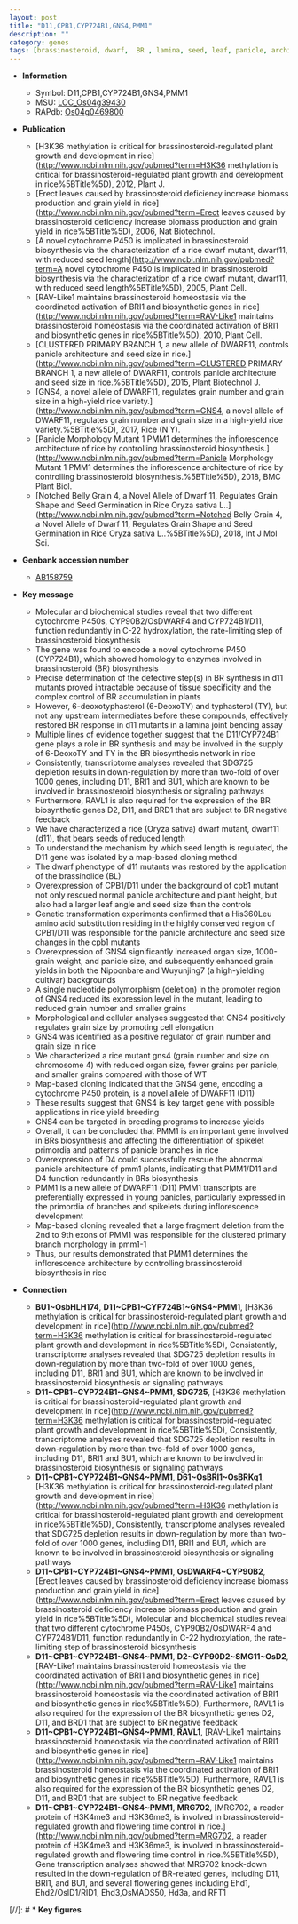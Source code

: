 ```yaml
---
layout: post
title: "D11,CPB1,CYP724B1,GNS4,PMM1"
description: ""
category: genes
tags: [brassinosteroid, dwarf,  BR , lamina, seed, leaf, panicle, architecture, seed size, panicle architecture, grain, grains per panicle, grain number, map-based cloning, grain yield, yield, grain size, cell elongation, breeding, grain weight, organ size, panicle size, spikelet, development, inflorescence, inflorescence architecture, Brassinosteroid]
---
```


* **Information**  
    + Symbol: D11,CPB1,CYP724B1,GNS4,PMM1  
    + MSU: [LOC_Os04g39430](http://rice.uga.edu/cgi-bin/ORF_infopage.cgi?orf=LOC_Os04g39430)  
    + RAPdb: [Os04g0469800](http://rapdb.dna.affrc.go.jp/viewer/gbrowse_details/irgsp1?name=Os04g0469800)  

* **Publication**  
    + [H3K36 methylation is critical for brassinosteroid-regulated plant growth and development in rice](http://www.ncbi.nlm.nih.gov/pubmed?term=H3K36 methylation is critical for brassinosteroid-regulated plant growth and development in rice%5BTitle%5D), 2012, Plant J.
    + [Erect leaves caused by brassinosteroid deficiency increase biomass production and grain yield in rice](http://www.ncbi.nlm.nih.gov/pubmed?term=Erect leaves caused by brassinosteroid deficiency increase biomass production and grain yield in rice%5BTitle%5D), 2006, Nat Biotechnol.
    + [A novel cytochrome P450 is implicated in brassinosteroid biosynthesis via the characterization of a rice dwarf mutant, dwarf11, with reduced seed length](http://www.ncbi.nlm.nih.gov/pubmed?term=A novel cytochrome P450 is implicated in brassinosteroid biosynthesis via the characterization of a rice dwarf mutant, dwarf11, with reduced seed length%5BTitle%5D), 2005, Plant Cell.
    + [RAV-Like1 maintains brassinosteroid homeostasis via the coordinated activation of BRI1 and biosynthetic genes in rice](http://www.ncbi.nlm.nih.gov/pubmed?term=RAV-Like1 maintains brassinosteroid homeostasis via the coordinated activation of BRI1 and biosynthetic genes in rice%5BTitle%5D), 2010, Plant Cell.
    + [CLUSTERED PRIMARY BRANCH 1, a new allele of DWARF11, controls panicle architecture and seed size in rice.](http://www.ncbi.nlm.nih.gov/pubmed?term=CLUSTERED PRIMARY BRANCH 1, a new allele of DWARF11, controls panicle architecture and seed size in rice.%5BTitle%5D), 2015, Plant Biotechnol J.
    + [GNS4, a novel allele of DWARF11, regulates grain number and grain size in a high-yield rice variety.](http://www.ncbi.nlm.nih.gov/pubmed?term=GNS4, a novel allele of DWARF11, regulates grain number and grain size in a high-yield rice variety.%5BTitle%5D), 2017, Rice (N Y).
    + [Panicle Morphology Mutant 1 PMM1 determines the inflorescence architecture of rice by controlling brassinosteroid biosynthesis.](http://www.ncbi.nlm.nih.gov/pubmed?term=Panicle Morphology Mutant 1 PMM1 determines the inflorescence architecture of rice by controlling brassinosteroid biosynthesis.%5BTitle%5D), 2018, BMC Plant Biol.
    + [Notched Belly Grain 4, a Novel Allele of Dwarf 11, Regulates Grain Shape and Seed Germination in Rice Oryza sativa L..](http://www.ncbi.nlm.nih.gov/pubmed?term=Notched Belly Grain 4, a Novel Allele of Dwarf 11, Regulates Grain Shape and Seed Germination in Rice Oryza sativa L..%5BTitle%5D), 2018, Int J Mol Sci.

* **Genbank accession number**  
    + [AB158759](http://www.ncbi.nlm.nih.gov/nuccore/AB158759)

* **Key message**  
    + Molecular and biochemical studies reveal that two different cytochrome P450s, CYP90B2/OsDWARF4 and CYP724B1/D11, function redundantly in C-22 hydroxylation, the rate-limiting step of brassinosteroid biosynthesis
    + The gene was found to encode a novel cytochrome P450 (CYP724B1), which showed homology to enzymes involved in brassinosteroid (BR) biosynthesis
    + Precise determination of the defective step(s) in BR synthesis in d11 mutants proved intractable because of tissue specificity and the complex control of BR accumulation in plants
    + However, 6-deoxotyphasterol (6-DeoxoTY) and typhasterol (TY), but not any upstream intermediates before these compounds, effectively restored BR response in d11 mutants in a lamina joint bending assay
    + Multiple lines of evidence together suggest that the D11/CYP724B1 gene plays a role in BR synthesis and may be involved in the supply of 6-DeoxoTY and TY in the BR biosynthesis network in rice
    + Consistently, transcriptome analyses revealed that SDG725 depletion results in down-regulation by more than two-fold of over 1000 genes, including D11, BRI1 and BU1, which are known to be involved in brassinosteroid biosynthesis or signaling pathways
    + Furthermore, RAVL1 is also required for the expression of the BR biosynthetic genes D2, D11, and BRD1 that are subject to BR negative feedback
    + We have characterized a rice (Oryza sativa) dwarf mutant, dwarf11 (d11), that bears seeds of reduced length
    + To understand the mechanism by which seed length is regulated, the D11 gene was isolated by a map-based cloning method
    + The dwarf phenotype of d11 mutants was restored by the application of the brassinolide (BL)
    + Overexpression of CPB1/D11 under the background of cpb1 mutant not only rescued normal panicle architecture and plant height, but also had a larger leaf angle and seed size than the controls
    + Genetic transformation experiments confirmed that a His360Leu amino acid substitution residing in the highly conserved region of CPB1/D11 was responsible for the panicle architecture and seed size changes in the cpb1 mutants
    + Overexpression of GNS4 significantly increased organ size, 1000-grain weight, and panicle size, and subsequently enhanced grain yields in both the Nipponbare and Wuyunjing7 (a high-yielding cultivar) backgrounds
    + A single nucleotide polymorphism (deletion) in the promoter region of GNS4 reduced its expression level in the mutant, leading to reduced grain number and smaller grains
    + Morphological and cellular analyses suggested that GNS4 positively regulates grain size by promoting cell elongation
    + GNS4 was identified as a positive regulator of grain number and grain size in rice
    + We characterized a rice mutant gns4 (grain number and size on chromosome 4) with reduced organ size, fewer grains per panicle, and smaller grains compared with those of WT
    + Map-based cloning indicated that the GNS4 gene, encoding a cytochrome P450 protein, is a novel allele of DWARF11 (D11)
    + These results suggest that GNS4 is key target gene with possible applications in rice yield breeding
    + GNS4 can be targeted in breeding programs to increase yields
    + Overall, it can be concluded that PMM1 is an important gene involved in BRs biosynthesis and affecting the differentiation of spikelet primordia and patterns of panicle branches in rice
    + Overexpression of D4 could successfully rescue the abnormal panicle architecture of pmm1 plants, indicating that PMM1/D11 and D4 function redundantly in BRs biosynthesis
    + PMM1 is a new allele of DWARF11 (D11) PMM1 transcripts are preferentially expressed in young panicles, particularly expressed in the primordia of branches and spikelets during inflorescence development
    + Map-based cloning revealed that a large fragment deletion from the 2nd to 9th exons of PMM1 was responsible for the clustered primary branch morphology in pmm1-1
    + Thus, our results demonstrated that PMM1 determines the inflorescence architecture by controlling brassinosteroid biosynthesis in rice

* **Connection**  
    + __BU1~OsbHLH174__, __D11~CPB1~CYP724B1~GNS4~PMM1__, [H3K36 methylation is critical for brassinosteroid-regulated plant growth and development in rice](http://www.ncbi.nlm.nih.gov/pubmed?term=H3K36 methylation is critical for brassinosteroid-regulated plant growth and development in rice%5BTitle%5D), Consistently, transcriptome analyses revealed that SDG725 depletion results in down-regulation by more than two-fold of over 1000 genes, including D11, BRI1 and BU1, which are known to be involved in brassinosteroid biosynthesis or signaling pathways
    + __D11~CPB1~CYP724B1~GNS4~PMM1__, __SDG725__, [H3K36 methylation is critical for brassinosteroid-regulated plant growth and development in rice](http://www.ncbi.nlm.nih.gov/pubmed?term=H3K36 methylation is critical for brassinosteroid-regulated plant growth and development in rice%5BTitle%5D), Consistently, transcriptome analyses revealed that SDG725 depletion results in down-regulation by more than two-fold of over 1000 genes, including D11, BRI1 and BU1, which are known to be involved in brassinosteroid biosynthesis or signaling pathways
    + __D11~CPB1~CYP724B1~GNS4~PMM1__, __D61~OsBRI1~OsBRKq1__, [H3K36 methylation is critical for brassinosteroid-regulated plant growth and development in rice](http://www.ncbi.nlm.nih.gov/pubmed?term=H3K36 methylation is critical for brassinosteroid-regulated plant growth and development in rice%5BTitle%5D), Consistently, transcriptome analyses revealed that SDG725 depletion results in down-regulation by more than two-fold of over 1000 genes, including D11, BRI1 and BU1, which are known to be involved in brassinosteroid biosynthesis or signaling pathways
    + __D11~CPB1~CYP724B1~GNS4~PMM1__, __OsDWARF4~CYP90B2__, [Erect leaves caused by brassinosteroid deficiency increase biomass production and grain yield in rice](http://www.ncbi.nlm.nih.gov/pubmed?term=Erect leaves caused by brassinosteroid deficiency increase biomass production and grain yield in rice%5BTitle%5D), Molecular and biochemical studies reveal that two different cytochrome P450s, CYP90B2/OsDWARF4 and CYP724B1/D11, function redundantly in C-22 hydroxylation, the rate-limiting step of brassinosteroid biosynthesis
    + __D11~CPB1~CYP724B1~GNS4~PMM1__, __D2~CYP90D2~SMG11~OsD2__, [RAV-Like1 maintains brassinosteroid homeostasis via the coordinated activation of BRI1 and biosynthetic genes in rice](http://www.ncbi.nlm.nih.gov/pubmed?term=RAV-Like1 maintains brassinosteroid homeostasis via the coordinated activation of BRI1 and biosynthetic genes in rice%5BTitle%5D), Furthermore, RAVL1 is also required for the expression of the BR biosynthetic genes D2, D11, and BRD1 that are subject to BR negative feedback
    + __D11~CPB1~CYP724B1~GNS4~PMM1__, __RAVL1__, [RAV-Like1 maintains brassinosteroid homeostasis via the coordinated activation of BRI1 and biosynthetic genes in rice](http://www.ncbi.nlm.nih.gov/pubmed?term=RAV-Like1 maintains brassinosteroid homeostasis via the coordinated activation of BRI1 and biosynthetic genes in rice%5BTitle%5D), Furthermore, RAVL1 is also required for the expression of the BR biosynthetic genes D2, D11, and BRD1 that are subject to BR negative feedback
    + __D11~CPB1~CYP724B1~GNS4~PMM1__, __MRG702__, [MRG702, a reader protein of H3K4me3 and H3K36me3, is involved in brassinosteroid-regulated growth and flowering time control in rice.](http://www.ncbi.nlm.nih.gov/pubmed?term=MRG702, a reader protein of H3K4me3 and H3K36me3, is involved in brassinosteroid-regulated growth and flowering time control in rice.%5BTitle%5D), Gene transcription analyses showed that MRG702 knock-down resulted in the down-regulation of BR-related genes, including D11, BRI1, and BU1, and several flowering genes including Ehd1, Ehd2/OsID1/RID1, Ehd3,OsMADS50, Hd3a, and RFT1

[//]: # * **Key figures**  


